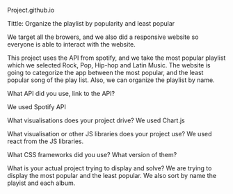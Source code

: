Project.github.io

Tittle: Organize the playlist by popularity and least popular 

We target all the browers, and we also did a responsive website so everyone is able to interact with the website.

This project uses the API from spotify, and we take the most popular playlist which we selected Rock, Pop, Hip-hop and Latin Music. The website is going to categorize the app between the most popular, and the least popular song of the play list. Also, we can organize the playlist by name. 


What API did you use, link to the API?

We used Spotify API

What visualisations does your project drive?
We used Chart.js 

What visualisation or other JS libraries does your project use?
We used react from the JS libraries.

What CSS frameworks did you use? What version of them?


What is your actual project trying to display and solve?
We are trying to display the most popular and the least popular. We also sort by name the playist and each album. 
